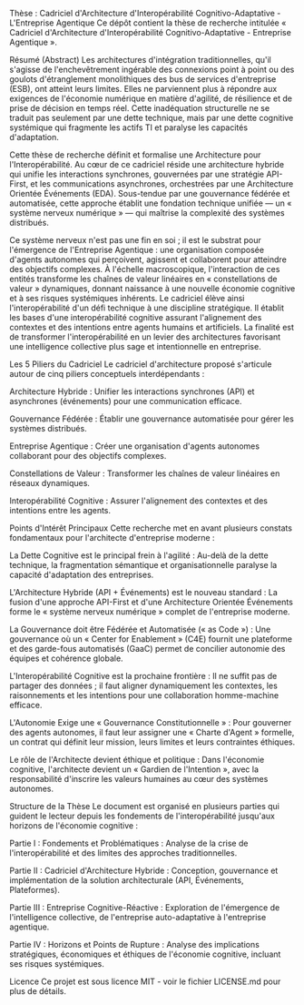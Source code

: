 Thèse : Cadriciel d'Architecture d'Interopérabilité Cognitivo-Adaptative - L'Entreprise Agentique
Ce dépôt contient la thèse de recherche intitulée « Cadriciel d'Architecture d'Interopérabilité Cognitivo-Adaptative - Entreprise Agentique ».

Résumé (Abstract)
Les architectures d'intégration traditionnelles, qu'il s'agisse de l'enchevêtrement ingérable des connexions point à point ou des goulots d'étranglement monolithiques des bus de services d'entreprise (ESB), ont atteint leurs limites. Elles ne parviennent plus à répondre aux exigences de l'économie numérique en matière d'agilité, de résilience et de prise de décision en temps réel. Cette inadéquation structurelle ne se traduit pas seulement par une dette technique, mais par une dette cognitive systémique qui fragmente les actifs TI et paralyse les capacités d'adaptation.

Cette thèse de recherche définit et formalise une Architecture pour l'Interopérabilité. Au cœur de ce cadriciel réside une architecture hybride qui unifie les interactions synchrones, gouvernées par une stratégie API-First, et les communications asynchrones, orchestrées par une Architecture Orientée Événements (EDA). Sous-tendue par une gouvernance fédérée et automatisée, cette approche établit une fondation technique unifiée — un « système nerveux numérique » — qui maîtrise la complexité des systèmes distribués.

Ce système nerveux n'est pas une fin en soi ; il est le substrat pour l'émergence de l'Entreprise Agentique : une organisation composée d'agents autonomes qui perçoivent, agissent et collaborent pour atteindre des objectifs complexes. À l'échelle macroscopique, l'interaction de ces entités transforme les chaînes de valeur linéaires en « constellations de valeur » dynamiques, donnant naissance à une nouvelle économie cognitive et à ses risques systémiques inhérents. Le cadriciel élève ainsi l'interopérabilité d'un défi technique à une discipline stratégique. Il établit les bases d'une interopérabilité cognitive assurant l'alignement des contextes et des intentions entre agents humains et artificiels. La finalité est de transformer l'interopérabilité en un levier des architectures favorisant une intelligence collective plus sage et intentionnelle en entreprise.

Les 5 Piliers du Cadriciel
Le cadriciel d'architecture proposé s'articule autour de cinq piliers conceptuels interdépendants :

Architecture Hybride : Unifier les interactions synchrones (API) et asynchrones (événements) pour une communication efficace.

Gouvernance Fédérée : Établir une gouvernance automatisée pour gérer les systèmes distribués.

Entreprise Agentique : Créer une organisation d'agents autonomes collaborant pour des objectifs complexes.

Constellations de Valeur : Transformer les chaînes de valeur linéaires en réseaux dynamiques.

Interopérabilité Cognitive : Assurer l'alignement des contextes et des intentions entre les agents.

Points d'Intérêt Principaux
Cette recherche met en avant plusieurs constats fondamentaux pour l'architecte d'entreprise moderne :

La Dette Cognitive est le principal frein à l'agilité : Au-delà de la dette technique, la fragmentation sémantique et organisationnelle paralyse la capacité d'adaptation des entreprises.

L'Architecture Hybride (API + Événements) est le nouveau standard : La fusion d'une approche API-First et d'une Architecture Orientée Événements forme le « système nerveux numérique » complet de l'entreprise moderne.

La Gouvernance doit être Fédérée et Automatisée (« as Code ») : Une gouvernance où un « Center for Enablement » (C4E) fournit une plateforme et des garde-fous automatisés (GaaC) permet de concilier autonomie des équipes et cohérence globale.

L'Interopérabilité Cognitive est la prochaine frontière : Il ne suffit pas de partager des données ; il faut aligner dynamiquement les contextes, les raisonnements et les intentions pour une collaboration homme-machine efficace.

L'Autonomie Exige une « Gouvernance Constitutionnelle » : Pour gouverner des agents autonomes, il faut leur assigner une « Charte d'Agent » formelle, un contrat qui définit leur mission, leurs limites et leurs contraintes éthiques.

Le rôle de l'Architecte devient éthique et politique : Dans l'économie cognitive, l'architecte devient un « Gardien de l'Intention », avec la responsabilité d'inscrire les valeurs humaines au cœur des systèmes autonomes.

Structure de la Thèse
Le document est organisé en plusieurs parties qui guident le lecteur depuis les fondements de l'interopérabilité jusqu'aux horizons de l'économie cognitive :

Partie I : Fondements et Problématiques : Analyse de la crise de l'interopérabilité et des limites des approches traditionnelles.

Partie II : Cadriciel d'Architecture Hybride : Conception, gouvernance et implémentation de la solution architecturale (API, Événements, Plateformes).

Partie III : Entreprise Cognitive-Réactive : Exploration de l'émergence de l'intelligence collective, de l'entreprise auto-adaptative à l'entreprise agentique.

Partie IV : Horizons et Points de Rupture : Analyse des implications stratégiques, économiques et éthiques de l'économie cognitive, incluant ses risques systémiques.

Licence
Ce projet est sous licence MIT - voir le fichier LICENSE.md pour plus de détails.